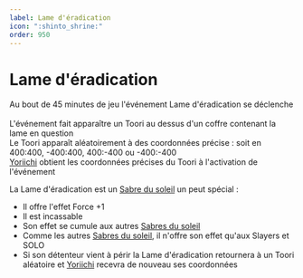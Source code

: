 ```yaml
---
label: Lame d'éradication
icon: ":shinto_shrine:"
order: 950
---
```


# Lame d'éradication

Au bout de 45 minutes de jeu l'événement Lame d'éradication se déclenche <br>
<br>
L'événement fait apparaître un Toori au dessus d'un coffre contenant la lame en question <br>
Le Toori apparaît aléatoirement à des coordonnées précise : soit en 400:400, -400:400, 400:-400 ou -400:-400 <br>
[Yoriichi](../roles/solo/yoriichi) obtient les coordonnées précises du Toori à l'activation de l'événement

La Lame d'éradication est un [Sabre du soleil](./sabre) un peut spécial :
- Il offre l'effet Force +1
- Il est incassable
- Son effet se cumule aux autres [Sabres du soleil](./sabre)
- Comme les autres [Sabres du soleil](./sabre), il n'offre son effet qu'aux Slayers et SOLO
- Si son détenteur vient à périr la Lame d'éradication retournera à un Toori aléatoire et [Yoriichi](../roles/solo/yoriichi) recevra de nouveau ses coordonnées
